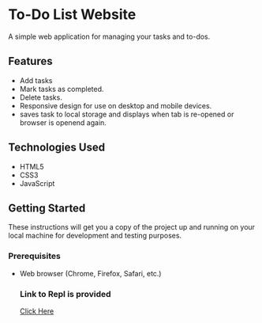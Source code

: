 # To-Do List Website

A simple web application for managing your tasks and to-dos.

## Features

- Add tasks 
- Mark tasks as completed.
- Delete tasks.
- Responsive design for use on desktop and mobile devices.
- saves task to local storage and displays when tab is re-opened or browser is openend again.

## Technologies Used

- HTML5
- CSS3
- JavaScript

## Getting Started

These instructions will get you a copy of the project up and running on your local machine for development and testing purposes.

### Prerequisites

- Web browser (Chrome, Firefox, Safari, etc.)

  ### Link to Repl is provided
  [Click Here](https://replit.com/@ishitakhanduja2/todoapp)
